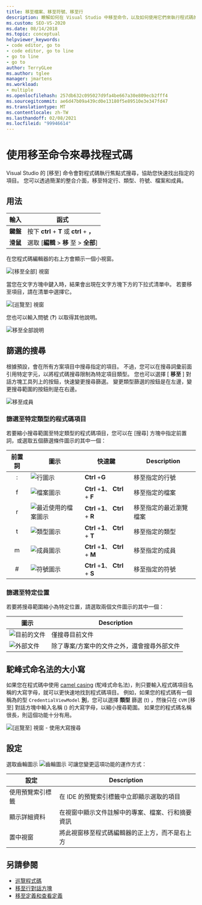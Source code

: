 ```yaml
---
title: 移至檔案、移至符號、移至行
description: 瞭解如何在 Visual Studio 中移至命令，以及如何使用它們來執行程式碼的焦點搜尋。
ms.custom: SEO-VS-2020
ms.date: 08/14/2018
ms.topic: conceptual
helpviewer_keywords:
- code editor, go to
- code editor, go to line
- go to line
- go to
author: TerryGLee
ms.author: tglee
manager: jmartens
ms.workload:
- multiple
ms.openlocfilehash: 257db632c095027d9fa4be667a30e809ecb2fff4
ms.sourcegitcommit: ae6d47b09a439cd0e13180f5e89510e3e347fd47
ms.translationtype: MT
ms.contentlocale: zh-TW
ms.lasthandoff: 02/08/2021
ms.locfileid: "99946614"
---
```

# <a name="find-code-using-go-to-commands"></a>使用移至命令來尋找程式碼

Visual Studio 的 [移至] 命令會對程式碼執行焦點式搜尋，協助您快速找出指定的項目。 您可以透過簡潔的整合介面，移至特定行、類型、符號、檔案和成員。

## <a name="how-to-use-it"></a>用法

輸入 | 函式
------------ | ---
**鍵盤** | 按下 **ctrl** + **T** 或 **ctrl** + **，**
**滑鼠** | 選取 [**編輯**  >  **移** 至  >  **全部**]

在您程式碼編輯器的右上方會顯示一個小視窗。

![[移至全部] 視窗](media/go-to-all.png)

當您在文字方塊中鍵入時，結果會出現在文字方塊下方的下拉式清單中。 若要移至項目，請在清單中選擇它。

![[巡覽至] 視窗](../ide/media/vside_navigatetowindow.png)

您也可以輸入問號 (**?**) 以取得其他說明。

![移至全部說明](media/go-to-all-help.png)

## <a name="filtered-searches"></a>篩選的搜尋

根據預設，會在所有方案項目中搜尋指定的項目。 不過，您可以在搜尋詞彙前面引用特定字元，以將程式碼搜尋限制為特定項目類型。 您也可以選擇 [ **移至** ] 對話方塊工具列上的按鈕，快速變更搜尋篩選。 變更類型篩選的按鈕是在左邊，變更搜尋範圍的按鈕則是在右邊。

![移至成員](../ide/media/vside_navigation_toolbar.png)

### <a name="filter-to-a-specific-type-of-code-element"></a>篩選至特定類型的程式碼項目

若要縮小搜尋範圍至特定類型的程式碼項目，您可以在 [搜尋] 方塊中指定前置詞，或選取五個篩選條件圖示的其中一個：

前置詞 | 圖示 | 快速鍵 | Description
:-: | - | - | -
:| ![行圖示](media/gotoall-line-icon.png) | **Ctrl** +**G** | 移至指定的行號
f| ![檔案圖示](media/gotoall-files-icon.png) | **Ctrl** +**1**、 **Ctrl** + **F** | 移至指定的檔案
r| ![最近使用的檔案圖示](media/gotoall-recent-files-icon.png) | **Ctrl** +**1**、 **Ctrl** + **R** | 移至指定的最近瀏覽檔案
t| ![類型圖示](media/gotoall-types-icon.png) | **Ctrl** +**1**、 **Ctrl** + **T** | 移至指定的類型
m| ![成員圖示](media/gotoall-members-icon.png) | **Ctrl** +**1**、 **Ctrl** + **M** | 移至指定的成員
\#| ![符號圖示](media/gotoall-symbols-icon.png) | **Ctrl** +**1**、 **Ctrl** + **S** | 移至指定的符號

### <a name="filter-to-a-specific-location"></a>篩選至特定位置

若要將搜尋範圍縮小為特定位置，請選取兩個文件圖示的其中一個：

圖示 | Description
---- | ---
![目前的文件](media/gotoall_currentdocument.png) | 僅搜尋目前文件
![外部文件](media/gotoall_external.png) | 除了專案/方案中的文件之外，還會搜尋外部文件

## <a name="camel-casing"></a>駝峰式命名法的大小寫

如果您在程式碼中使用 [camel casing](https://en.wikipedia.org/wiki/Camel_case) (駝峰式命名法)，則只要輸入程式碼項目名稱的大寫字母，就可以更快速地找到程式碼項目。 例如，如果您的程式碼有一個稱為的型 `CredentialViewModel` **別**，您可以選擇 **類型** 篩選 (t) ，然後只在 `CVM` [移至] 對話方塊中輸入名稱 () 的大寫字母，以縮小搜尋範圍。 如果您的程式碼名稱很長，則這個功能十分有用。

![[巡覽至] 視窗 - 使用大寫搜尋](../ide/media/vside_capitalsearch.png)

## <a name="settings"></a>設定

選取齒輪圖示 ![齒輪圖示](media/gotoall_gear.png) 可讓您變更這項功能的運作方式：

設定 | Description
------- | ---
使用預覽索引標籤 | 在 IDE 的預覽索引標籤中立即顯示選取的項目
顯示詳細資料 | 在視窗中顯示文件註解中的專案、檔案、行和摘要資訊
置中視窗 | 將此視窗移至程式碼編輯器的正上方，而不是右上方

## <a name="see-also"></a>另請參閱

- [巡覽程式碼](../ide/navigating-code.md)
- [移至行對話方塊](../ide/reference/go-to-line.md)
- [移至定義和查看定義](../ide/go-to-and-peek-definition.md)
